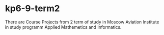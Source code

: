 # kp6-9-term2
There are Course Projects from 2 term of study in Moscow Aviation Institute in study programm Applied Mathemetics and Informatics.

